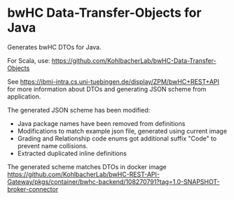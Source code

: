 # bwHC Data-Transfer-Objects for Java

Generates bwHC DTOs for Java.

For Scala, use: https://github.com/KohlbacherLab/bwHC-Data-Transfer-Objects

See https://ibmi-intra.cs.uni-tuebingen.de/display/ZPM/bwHC+REST+API for more information about DTOs and generating JSON
scheme from application.

The generated JSON scheme has been modified:

* Java package names have been removed from definitions
* Modifications to match example json file, generated using current image
* Grading and Relationship code enums got additional suffix "Code" to prevent name collisions.
* Extracted duplicated inline definitions

The generated scheme matches DTOs in docker
image https://github.com/KohlbacherLab/bwHC-REST-API-Gateway/pkgs/container/bwhc-backend/108270791?tag=1.0-SNAPSHOT-broker-connector
